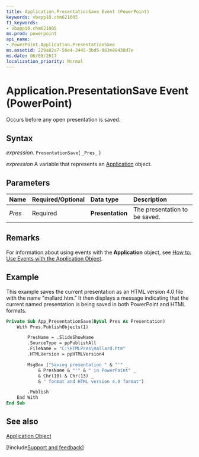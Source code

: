 ```yaml
---
title: Application.PresentationSave Event (PowerPoint)
keywords: vbapp10.chm621005
f1_keywords:
- vbapp10.chm621005
ms.prod: powerpoint
api_name:
- PowerPoint.Application.PresentationSave
ms.assetid: 229a02a7-58e4-2445-3bd5-963e88438d7e
ms.date: 06/08/2017
localization_priority: Normal
---
```



# Application.PresentationSave Event (PowerPoint)

Occurs before any open presentation is saved.


## Syntax

 _expression_. `PresentationSave`( `_Pres_` )

_expression_ A variable that represents an [Application](./PowerPoint.Application.md) object.


## Parameters



|Name|Required/Optional|Data type|Description|
|:-----|:-----|:-----|:-----|
| _Pres_|Required|**Presentation**|The presentation to be saved.|

## Remarks

For information about using events with the  **Application** object, see [How to: Use Events with the Application Object](../powerpoint/How-to/use-events-with-the-application-object.md).


## Example

This example saves the current presentation as an HTML version 4.0 file with the name "mallard.htm." It then displays a message indicating that the current named presentation is being saved in both PowerPoint and HTML formats.


```vb
Private Sub App_PresentationSave(ByVal Pres As Presentation)
    With Pres.PublishObjects(1)

        PresName = .SlideShowName
        .SourceType = ppPublishAll
        .FileName = "C:\HTMLPres\mallard.htm"
        .HTMLVersion = ppHTMLVersion4

        MsgBox ("Saving presentation " & "'" _
            & PresName & "'" & " in PowerPoint" _
            & Chr(10) & Chr(13) _
            & " format and HTML version 4.0 format")

        .Publish
    End With
End Sub
```


## See also


[Application Object](PowerPoint.Application.md)

[!include[Support and feedback](~/includes/feedback-boilerplate.md)]